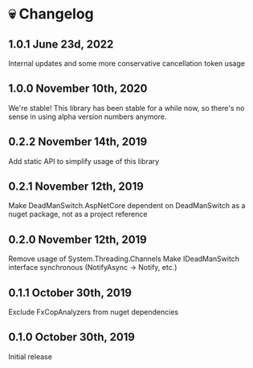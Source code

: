 # 💀 Changelog

## 1.0.1 June 23d, 2022

Internal updates and some more conservative cancellation token usage

## 1.0.0 November 10th, 2020

We're stable! This library has been stable for a while now, so there's no sense in using alpha version numbers anymore.

## 0.2.2 November 14th, 2019

Add static API to simplify usage of this library

## 0.2.1 November 12th, 2019

Make DeadManSwitch.AspNetCore dependent on DeadManSwitch as a nuget package, not as a project reference

## 0.2.0 November 12th, 2019

Remove usage of System.Threading.Channels
Make IDeadManSwitch interface synchronous (NotifyAsync -> Notify, etc.)

## 0.1.1 October 30th, 2019

Exclude FxCopAnalyzers from nuget dependencies

## 0.1.0 October 30th, 2019

Initial release
